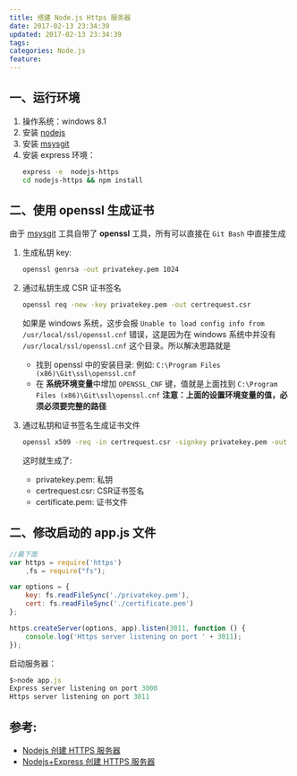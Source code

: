 ```yaml
---
title: 搭建 Node.js Https 服务器
date: 2017-02-13 23:34:39
updated: 2017-02-13 23:34:39
tags:
categories: Node.js
feature:
---
```


## 一、运行环境
1. 操作系统：windows 8.1
2. 安装 [nodejs](https://nodejs.org/en/)
3. 安装 [msysgit](https://git-for-windows.github.io/)
4. 安装 express 环境：
	```bash
	express -e  nodejs-https
	cd nodejs-https && npm install
	```

## 二、使用 openssl 生成证书
由于 [msysgit](https://git-for-windows.github.io/) 工具自带了 **openssl** 工具，所有可以直接在 `Git Bash` 中直接生成
1. 生成私钥 key:
	```bash
	openssl genrsa -out privatekey.pem 1024
	```
2. 通过私钥生成 CSR 证书签名
	```bash
	openssl req -new -key privatekey.pem -out certrequest.csr
	```
	如果是 windows 系统，这步会报 `Unable to load config info from /usr/local/ssl/openssl.cnf` 错误，这是因为在 windows 系统中并没有 `/usr/local/ssl/openssl.cnf` 这个目录。所以解决思路就是
	- 找到 openssl 中的安装目录: 例如: `C:\Program Files (x86)\Git\ssl\openssl.cnf`
	- 在 **系统环境变量**中增加 `OPENSSL_CNF` 键，值就是上面找到 `C:\Program Files (x86)\Git\ssl\openssl.cnf`
	**注意：上面的设置环境变量的值，必须必须要完整的路径**

3. 通过私钥和证书签名生成证书文件
	```bash
	openssl x509 -req -in certrequest.csr -signkey privatekey.pem -out certificate.pem
	```
	这时就生成了:
	- privatekey.pem: 私钥
	- certrequest.csr: CSR证书签名
	- certificate.pem: 证书文件

## 二、修改启动的 app.js 文件
```js
//最下面
var https = require('https')
    ,fs = require("fs");

var options = {
    key: fs.readFileSync('./privatekey.pem'),
    cert: fs.readFileSync('./certificate.pem')
};

https.createServer(options, app).listen(3011, function () {
    console.log('Https server listening on port ' + 3011);
});
```
启动服务器：
```js
$>node app.js
Express server listening on port 3000
Https server listening on port 3011
```

## 参考:
- [Nodejs 创建 HTTPS 服务器](http://blog.fens.me/nodejs-https-server/)
- [Nodejs+Express 创建 HTTPS 服务器](http://www.jianshu.com/p/853099ae2edd)
